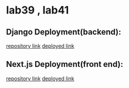 # lab39 , lab41
## Django Deployment(backend):
[repository link](https://github.com/ibrahimfqaisi/back_end)
[deployed link](https://back-end-9ox2.vercel.app/)

## Next.js Deployment(front end):
[repository link](https://github.com/ibrahimfqaisi/cookie-stand-admin)
[deployed link](https://cookie-stand-admin-theta-ten.vercel.app/)
